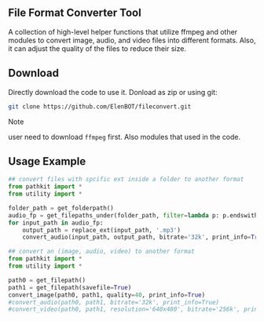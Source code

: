 ## File Format Converter Tool
A collection of high-level helper functions that utilize ffmpeg and other modules to convert image, audio, and video files into different formats. Also, it can adjust the quality of the files to reduce their size.

## Download
Directly download the code to use it. Donload as zip or using git:
```bash
git clone https://github.com/ElenBOT/fileconvert.git
```
> [!Note]
> user need to download `ffmpeg` first. Also modules that used in the code.

## Usage Example

```python
## convert files with spcific ext inside a folder to another format
from pathkit import *
from utility import *

folder_path = get_folderpath()
audio_fp = get_filepaths_under(folder_path, filter=lambda p: p.endswith('.wav'))
for input_path in audio_fp:
    output_path = replace_ext(input_path, '.mp3')
    convert_audio(input_path, output_path, bitrate='32k', print_info=True)
```

```python
## convert an (image, audio, video) to another format
from pathkit import *
from utility import *

path0 = get_filepath()
path1 = get_filepath(savefile=True)
convert_image(path0, path1, quality=40, print_info=True)
#convert_audio(path0, path1, bitrate='32k', print_info=True)
#convert_video(path0, path1, resolution='640x480', bitrate='256k', print_info=True)
```

